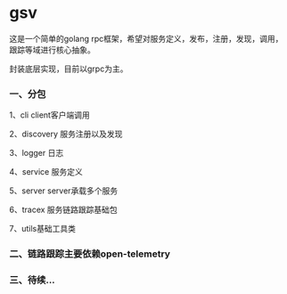 # gsv

这是一个简单的golang rpc框架，希望对服务定义，发布，注册，发现，调用，跟踪等域进行核心抽象。

封装底层实现，目前以grpc为主。

### 一、分包
1、cli client客户端调用

2、discovery 服务注册以及发现

3、logger 日志

4、service 服务定义

5、server server承载多个服务

6、tracex 服务链路跟踪基础包

7、utils基础工具类

### 二、链路跟踪主要依赖open-telemetry

### 三、待续...
